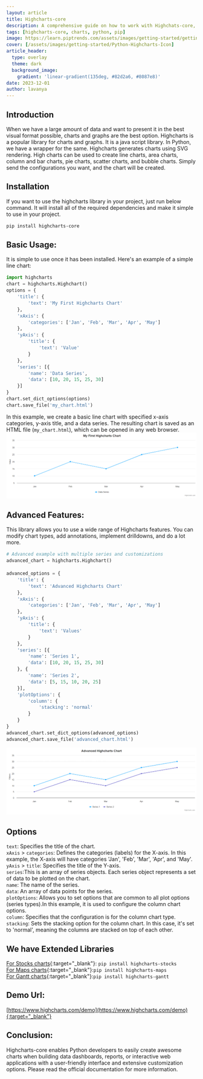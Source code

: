 ```yaml
---
layout: article
title: Highcharts-core
description: A comprehensive guide on how to work with Highchats-core, a Python library for creating dynamic charts.
tags: [highcharts-core, charts, python, pip]
image: https://learn.piptrends.com/assets/images/getting-started/getting-started-python-highcharts-cover.png
cover: [/assets/images/getting-started/Python-Highcharts-Icon]
article_header:
  type: overlay
  theme: dark
  background_image:
    gradient: 'linear-gradient(135deg, #82d2a6, #8087e8)'
date: 2023-12-01
author: lavanya
---
```


## Introduction 
When we have a large amount of data and want to present it in the best visual format possible, charts and graphs are the best option. Highcharts is a popular library for charts and graphs. It is a java script library. In Python, we have a wrapper for the same. Highcharts generates charts using SVG rendering. High charts can be used to create line charts, area charts, column and bar charts, pie charts, scatter charts, and bubble charts. Simply send the configurations you want, and the chart will be created.

## Installation
 If you want to use the highcharts library in your project, just run below command. It will install all of the required dependencies and make it simple to use in your project. 

```bash
pip install highcharts-core
```

## Basic Usage:

It is simple to use once it has been installed. Here's an example of a simple line chart:

```python
import highcharts
chart = highcharts.Highchart()
options = {
    'title': {
        'text': 'My First Highcharts Chart'
    },
    'xAxis': {
        'categories': ['Jan', 'Feb', 'Mar', 'Apr', 'May']
    },
    'yAxis': {
        'title': {
            'text': 'Value'
        }
    },
    'series': [{
        'name': 'Data Series',
        'data': [10, 20, 15, 25, 30]
    }]
}
chart.set_dict_options(options)
chart.save_file('my_chart.html')
```

In this example, we create a basic line chart with specified x-axis categories, y-axis title, and a data series. The resulting chart is saved as an HTML file (`my_chart.html`), which can be opened in any web browser.
![Basic Chart](./../assets/images/getting-started/highcharts-chart1.png)


## Advanced Features:

This library allows you to use a wide range of Highcharts features. You can modify chart types, add annotations, implement drilldowns, and do a lot more.

```python
# Advanced example with multiple series and customizations
advanced_chart = highcharts.Highchart()

advanced_options = {
    'title': {
        'text': 'Advanced Highcharts Chart'
    },
    'xAxis': {
        'categories': ['Jan', 'Feb', 'Mar', 'Apr', 'May']
    },
    'yAxis': {
        'title': {
            'text': 'Values'
        }
    },
    'series': [{
        'name': 'Series 1',
        'data': [10, 20, 15, 25, 30]
    }, {
        'name': 'Series 2',
        'data': [5, 15, 10, 20, 25]
    }],
    'plotOptions': {
        'column': {
            'stacking': 'normal'
        }
    }
}
advanced_chart.set_dict_options(advanced_options)
advanced_chart.save_file('advanced_chart.html')
```
![Advanced Chart](./../assets/images/getting-started/highcharts-chart2.png)


## Options
`text`: Specifies the title of the chart.  
`xAxis` > `categories`: Defines the categories (labels) for the X-axis. In this example, the X-axis will have categories 'Jan', 'Feb', 'Mar', 'Apr', and 'May'.  
`yAxis` > `title`: Specifies the title of the Y-axis.  
`series`:This is an array of series objects. Each series object represents a set of data to be plotted on the chart.  
`name`: The name of the series.  
`data`: An array of data points for the series.  
`plotOptions`: Allows you to set options that are common to all plot options (series types).In this example, it is used to configure the column chart options.  
`column`: Specifies that the configuration is for the column chart type.  
`stacking`: Sets the stacking option for the column chart. In this case, it's set to 'normal', meaning the columns are stacked on top of each other.  

## We have Extended Libraries 
[For Stocks charts](https://www.highcharts.com/products/stock/){:target="_blank"}: ```pip install highcharts-stocks```  
[For Maps charts](https://www.highcharts.com/products/maps/){:target="_blank"}:```pip install highcharts-maps```  
[For Gantt charts](https://www.highcharts.com/products/gantt/){:target="_blank"}:```pip install highcharts-gantt```  

## Demo Url:
[https://www.highcharts.com/demo](https://www.highcharts.com/demo){:target="_blank"}

## Conclusion:
Highcharts-core enables Python developers to easily create awesome charts when building data dashboards, reports, or interactive web applications with a user-friendly interface and extensive customization options. Please read the official documentation for more information.